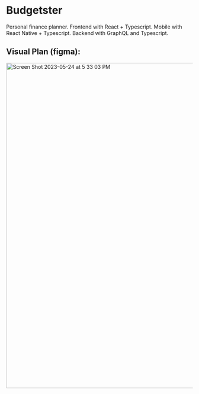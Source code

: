 # Budgetster

Personal finance planner. Frontend with React + Typescript. Mobile with React Native + Typescript. Backend with GraphQL and Typescript.

## Visual Plan (figma):

<img width="877" alt="Screen Shot 2023-05-24 at 5 33 03 PM" src="https://github.com/jacoblurie29/Budgetster/assets/19592236/2c572788-a138-4f5d-b142-ec27992a0624">
